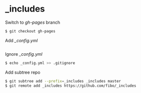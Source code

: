 _includes
=========

Switch to *gh-pages* branch


```bash
$ git checkout gh-pages
```

Add *_config.yml*

```yaml

```

Ignore *_config.yml*


```bash
$ echo _config.yml >> .gitignore
```

Add subtree repo

```bash
$ git subtree add --prefix=_includes _includes master
$ git remote add _includes https://github.com/fibo/_includes
```

